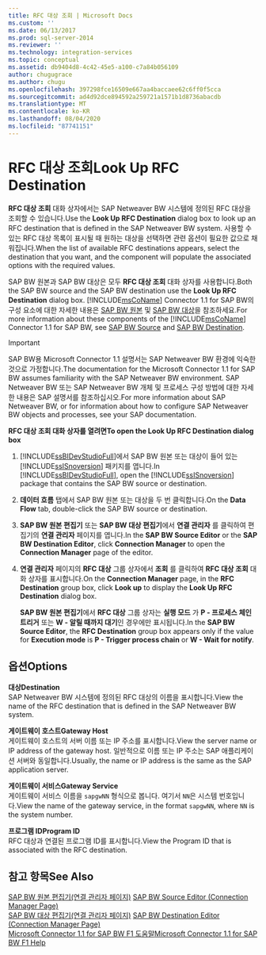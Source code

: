 ```yaml
---
title: RFC 대상 조회 | Microsoft Docs
ms.custom: ''
ms.date: 06/13/2017
ms.prod: sql-server-2014
ms.reviewer: ''
ms.technology: integration-services
ms.topic: conceptual
ms.assetid: db9404d8-4c42-45e5-a100-c7a84b056109
author: chugugrace
ms.author: chugu
ms.openlocfilehash: 397298fce16509e667aa4baccaee62c6ff0f5cca
ms.sourcegitcommit: ad4d92dce894592a259721a1571b1d8736abacdb
ms.translationtype: MT
ms.contentlocale: ko-KR
ms.lasthandoff: 08/04/2020
ms.locfileid: "87741151"
---
```

# <a name="look-up-rfc-destination"></a><span data-ttu-id="61d00-102">RFC 대상 조회</span><span class="sxs-lookup"><span data-stu-id="61d00-102">Look Up RFC Destination</span></span>
  <span data-ttu-id="61d00-103">**RFC 대상 조회** 대화 상자에서는 SAP Netweaver BW 시스템에 정의된 RFC 대상을 조회할 수 있습니다.</span><span class="sxs-lookup"><span data-stu-id="61d00-103">Use the **Look Up RFC Destination** dialog box to look up an RFC destination that is defined in the SAP Netweaver BW system.</span></span> <span data-ttu-id="61d00-104">사용할 수 있는 RFC 대상 목록이 표시될 때 원하는 대상을 선택하면 관련 옵션이 필요한 값으로 채워집니다.</span><span class="sxs-lookup"><span data-stu-id="61d00-104">When the list of available RFC destinations appears, select the destination that you want, and the component will populate the associated options with the required values.</span></span>  
  
 <span data-ttu-id="61d00-105">SAP BW 원본과 SAP BW 대상은 모두 **RFC 대상 조회** 대화 상자를 사용합니다.</span><span class="sxs-lookup"><span data-stu-id="61d00-105">Both the SAP BW source and the SAP BW destination use the **Look Up RFC Destination** dialog box.</span></span> <span data-ttu-id="61d00-106">[!INCLUDE[msCoName](../../includes/msconame-md.md)] Connector 1.1 for SAP BW의 구성 요소에 대한 자세한 내용은 [SAP BW 원본](sap-bw-source.md) 및 [SAP BW 대상](sap-bw-destination.md)을 참조하세요.</span><span class="sxs-lookup"><span data-stu-id="61d00-106">For more information about these components of the [!INCLUDE[msCoName](../../includes/msconame-md.md)] Connector 1.1 for SAP BW, see [SAP BW Source](sap-bw-source.md) and [SAP BW Destination](sap-bw-destination.md).</span></span>  
  
> [!IMPORTANT]  
>  <span data-ttu-id="61d00-107">SAP BW용 Microsoft Connector 1.1 설명서는 SAP Netweaver BW 환경에 익숙한 것으로 가정합니다.</span><span class="sxs-lookup"><span data-stu-id="61d00-107">The documentation for the Microsoft Connector 1.1 for SAP BW assumes familiarity with the SAP Netweaver BW environment.</span></span> <span data-ttu-id="61d00-108">SAP Netweaver BW 또는 SAP Netweaver BW 개체 및 프로세스 구성 방법에 대한 자세한 내용은 SAP 설명서를 참조하십시오.</span><span class="sxs-lookup"><span data-stu-id="61d00-108">For more information about SAP Netweaver BW, or for information about how to configure SAP Netweaver BW objects and processes, see your SAP documentation.</span></span>  
  
 <span data-ttu-id="61d00-109">**RFC 대상 조회 대화 상자를 열려면**</span><span class="sxs-lookup"><span data-stu-id="61d00-109">**To open the Look Up RFC Destination dialog box**</span></span>  
  
1.  <span data-ttu-id="61d00-110">[!INCLUDE[ssBIDevStudioFull](../../includes/ssbidevstudiofull-md.md)]에서 SAP BW 원본 또는 대상이 들어 있는 [!INCLUDE[ssISnoversion](../../includes/ssisnoversion-md.md)] 패키지를 엽니다.</span><span class="sxs-lookup"><span data-stu-id="61d00-110">In [!INCLUDE[ssBIDevStudioFull](../../includes/ssbidevstudiofull-md.md)], open the [!INCLUDE[ssISnoversion](../../includes/ssisnoversion-md.md)] package that contains the SAP BW source or destination.</span></span>  
  
2.  <span data-ttu-id="61d00-111">**데이터 흐름** 탭에서 SAP BW 원본 또는 대상을 두 번 클릭합니다.</span><span class="sxs-lookup"><span data-stu-id="61d00-111">On the **Data Flow** tab, double-click the SAP BW source or destination.</span></span>  
  
3.  <span data-ttu-id="61d00-112">**SAP BW 원본 편집기** 또는 **SAP BW 대상 편집기**에서 **연결 관리자** 를 클릭하여 편집기의 **연결 관리자** 페이지를 엽니다.</span><span class="sxs-lookup"><span data-stu-id="61d00-112">In the **SAP BW Source Editor** or the **SAP BW Destination Editor**, click **Connection Manager** to open the **Connection Manager** page of the editor.</span></span>  
  
4.  <span data-ttu-id="61d00-113">**연결 관리자** 페이지의 **RFC 대상** 그룹 상자에서 **조회** 를 클릭하여 **RFC 대상 조회** 대화 상자를 표시합니다.</span><span class="sxs-lookup"><span data-stu-id="61d00-113">On the **Connection Manager** page, in the **RFC Destination** group box, click **Look up** to display the **Look Up RFC Destination** dialog box.</span></span>  
  
     <span data-ttu-id="61d00-114">**SAP BW 원본 편집기**에서 **RFC 대상** 그룹 상자는 **실행 모드** 가 **P - 프로세스 체인 트리거** 또는 **W - 알릴 때까지 대기**인 경우에만 표시됩니다.</span><span class="sxs-lookup"><span data-stu-id="61d00-114">In the **SAP BW Source Editor**, the **RFC Destination** group box appears only if the value for **Execution mode** is **P - Trigger process chain** or **W - Wait for notify**.</span></span>  
  
## <a name="options"></a><span data-ttu-id="61d00-115">옵션</span><span class="sxs-lookup"><span data-stu-id="61d00-115">Options</span></span>  
 <span data-ttu-id="61d00-116">**대상**</span><span class="sxs-lookup"><span data-stu-id="61d00-116">**Destination**</span></span>  
 <span data-ttu-id="61d00-117">SAP Netweaver BW 시스템에 정의된 RFC 대상의 이름을 표시합니다.</span><span class="sxs-lookup"><span data-stu-id="61d00-117">View the name of the RFC destination that is defined in the SAP Netweaver BW system.</span></span>  
  
 <span data-ttu-id="61d00-118">**게이트웨이 호스트**</span><span class="sxs-lookup"><span data-stu-id="61d00-118">**Gateway Host**</span></span>  
 <span data-ttu-id="61d00-119">게이트웨이 호스트의 서버 이름 또는 IP 주소를 표시합니다.</span><span class="sxs-lookup"><span data-stu-id="61d00-119">View the server name or IP address of the gateway host.</span></span> <span data-ttu-id="61d00-120">일반적으로 이름 또는 IP 주소는 SAP 애플리케이션 서버와 동일합니다.</span><span class="sxs-lookup"><span data-stu-id="61d00-120">Usually, the name or IP address is the same as the SAP application server.</span></span>  
  
 <span data-ttu-id="61d00-121">**게이트웨이 서비스**</span><span class="sxs-lookup"><span data-stu-id="61d00-121">**Gateway Service**</span></span>  
 <span data-ttu-id="61d00-122">게이트웨이 서비스 이름을 `sapgwNN` 형식으로 봅니다. 여기서 `NN`은 시스템 번호입니다.</span><span class="sxs-lookup"><span data-stu-id="61d00-122">View the name of the gateway service, in the format `sapgwNN`, where `NN` is the system number.</span></span>  
  
 <span data-ttu-id="61d00-123">**프로그램 ID**</span><span class="sxs-lookup"><span data-stu-id="61d00-123">**Program ID**</span></span>  
 <span data-ttu-id="61d00-124">RFC 대상과 연결된 프로그램 ID를 표시합니다.</span><span class="sxs-lookup"><span data-stu-id="61d00-124">View the Program ID that is associated with the RFC destination.</span></span>  
  
## <a name="see-also"></a><span data-ttu-id="61d00-125">참고 항목</span><span class="sxs-lookup"><span data-stu-id="61d00-125">See Also</span></span>  
 <span data-ttu-id="61d00-126">[SAP BW 원본 편집기&#40;연결 관리자 페이지&#41;](sap-bw-source-editor-connection-manager-page.md) </span><span class="sxs-lookup"><span data-stu-id="61d00-126">[SAP BW Source Editor &#40;Connection Manager Page&#41;](sap-bw-source-editor-connection-manager-page.md) </span></span>  
 <span data-ttu-id="61d00-127">[SAP BW 대상 편집기&#40;연결 관리자 페이지&#41;](sap-bw-destination-editor-connection-manager-page.md) </span><span class="sxs-lookup"><span data-stu-id="61d00-127">[SAP BW Destination Editor &#40;Connection Manager Page&#41;](sap-bw-destination-editor-connection-manager-page.md) </span></span>  
 [<span data-ttu-id="61d00-128">Microsoft Connector 1.1 for SAP BW F1 도움말</span><span class="sxs-lookup"><span data-stu-id="61d00-128">Microsoft Connector 1.1 for SAP BW F1 Help</span></span>](../microsoft-connector-for-sap-bw-f1-help.md)  
  
  

